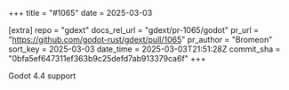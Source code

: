 +++
title = "#1065"
date = 2025-03-03

[extra]
repo = "gdext"
docs_rel_url = "gdext/pr-1065/godot"
pr_url = "https://github.com/godot-rust/gdext/pull/1065"
pr_author = "Bromeon"
sort_key = 2025-03-03
date_time = 2025-03-03T21:51:28Z
commit_sha = "0bfa5ef647311ef363b9c25defd7ab913379ca6f"
+++

Godot 4.4 support
